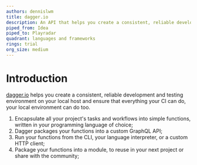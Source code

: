 ```yaml
---
authors: dennislwm
title: dagger.io
description: An API that helps you create a consistent, reliable development and testing environment on your local host and ensure that everything your CI can do, your local environment can do too.
piped_from: Idea
piped_to: Playradar
quadrant: languages and frameworks
rings: trial
org_size: medium
---
```


# Introduction

[dagger.io][r01] helps you create a consistent, reliable development and testing environment on your local host and ensure that everything your CI can do, your local environment can do too.

1. Encapsulate all your project's tasks and workflows into simple functions, written in your programming language of choice;
2. Dagger packages your functions into a custom GraphQL API;
3. Run your functions from the CLI, your language interpreter, or a custom HTTP client;
4. Package your functions into a module, to reuse in your next project or share with the community;

[r01]: https://dagger.io